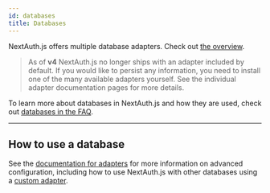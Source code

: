 ```yaml
---
id: databases
title: Databases
---
```


NextAuth.js offers multiple database adapters. Check out [the overview](/adapters/overview).


> As of **v4** NextAuth.js no longer ships with an adapter included by default. If you would like to persist any information, you need to install one of the many available adapters yourself. See the individual adapter documentation pages for more details.

To learn more about databases in NextAuth.js and how they are used, check out [databases in the FAQ](/faq#databases).

---

## How to use a database

See the [documentation for adapters](/adapters/overview) for more information on advanced configuration, including how to use NextAuth.js with other databases using a [custom adapter](/tutorials/creating-a-database-adapter).
